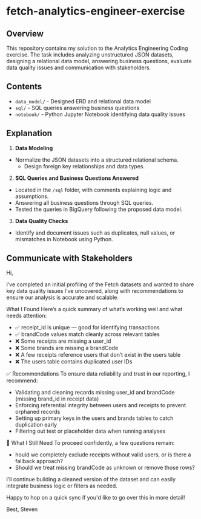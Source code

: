 # fetch-analytics-engineer-exercise

## Overview

This repository contains my solution to the Analytics Engineering Coding exercise. The task includes analyzing unstructured JSON datasets, designing a relational data model, answering business questions, evaluate data quality issues and communication with stakeholders. 

## Contents 
- `data_model/` - Designed ERD and relational data model
- `sql/` - SQL queries answering business questions
- `notebook/` - Python Jupyter Notebook identifying data quality issues

## Explanation 

1. **Data Modeling**
  - Normalize the JSON datasets into a structured relational schema.
    - Design foreign key relationships and data types.

2. **SQL Queries and Business Questions Answered**
  - Located in the `/sql` folder, with comments explaining logic and assumptions.
  - Answering all business questions through SQL queries.
  - Tested the queries in BigQuery following the proposed data model.

3. **Data Quality Checks**
  - Identify and document issues such as duplicates, null values, or mismatches in Notebook using Python.


## Communicate with Stakeholders

Hi,

I’ve completed an initial profiling of the Fetch datasets and wanted to share key data quality issues I’ve uncovered, along with recommendations to ensure our analysis is accurate and scalable.

What I Found
Here’s a quick summary of what’s working well and what needs attention:
- ✅ receipt_id is unique — good for identifying transactions
- ✅ brandCode values match cleanly across relevant tables
- ❌ Some receipts are missing a user_id
- ❌ Some brands are missing a brandCode
- ❌ A few receipts reference users that don’t exist in the users table
- ❌ The users table contains duplicated user IDs

✅ Recommendations
To ensure data reliability and trust in our reporting, I recommend:

- Validating and cleaning records missing user_id and brandCode (missing brand_id in receipt data)
- Enforcing referential integrity between users and receipts to prevent orphaned records
- Setting up primary keys in the users and brands tables to catch duplication early
- Filtering out test or placeholder data when running analyses

🔄 What I Still Need
To proceed confidently, a few questions remain:

- hould we completely exclude receipts without valid users, or is there a fallback approach?
- Should we treat missing brandCode as unknown or remove those rows?

I’ll continue building a cleaned version of the dataset and can easily integrate business logic or filters as needed.

Happy to hop on a quick sync if you'd like to go over this in more detail!

Best,
Steven
